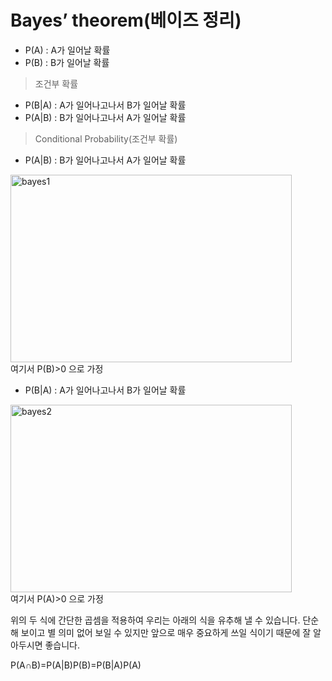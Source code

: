 Bayes’ theorem(베이즈 정리)
=============
- P(A) : A가 일어날 확률
- P(B) : B가 일어날 확률

> 조건부 확률
- P(B|A) : A가 일어나고나서 B가 일어날 확률
- P(A|B) : B가 일어나고나서 A가 일어날 확률
 
> Conditional Probability(조건부 확률)

- P(A|B) : B가 일어나고나서 A가 일어날 확률 

<img src="/img/bayes1.jpg" width="450px" height="300px" title="조건부확률1" alt="bayes1"></img><br/>
여기서  P(B)>0  으로 가정

- P(B|A) : A가 일어나고나서 B가 일어날 확률

<img src="/img/bayes2.jpg" width="450px" height="300px" title="조건부확률2" alt="bayes2"></img><br/>
여기서  P(A)>0  으로 가정

 
위의 두 식에 간단한 곱셈을 적용하여 우리는 아래의 식을 유추해 낼 수 있습니다. 단순해 보이고 별 의미 없어 보일 수 있지만 앞으로 매우 중요하게 쓰일 식이기 때문에 잘 알아두시면 좋습니다.

P(A∩B)=P(A|B)P(B)=P(B|A)P(A)
 
 
 
